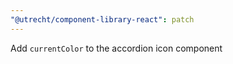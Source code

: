```yaml
---
"@utrecht/component-library-react": patch
---
```


Add `currentColor` to the accordion icon component
